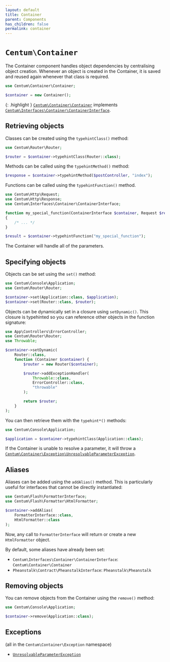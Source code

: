 ```yaml
---
layout: default
title: Container
parent: Components
has_children: false
permalink: container
---
```




# `Centum\Container`

The Container component handles object dependencies by centralising object creation.
Whenever an object is created in the Container, it is saved and reused again whenever that class is required.

```php
use Centum\Container\Container;

$container = new Container();
```

{: .highlight }
[`Centum\Container\Container`](https://github.com/SidRoberts/centum/blob/development/src/Container/Container.php) implements [`Centum\Interfaces\Container\ContainerInterface`](https://github.com/SidRoberts/centum/blob/development/src/Interfaces/Container/ContainerInterface.php).



## Retrieving objects

Classes can be created using the `typehintClass()` method:

```php
use Centum\Router\Router;

$router = $container->typehintClass(Router::class);
```

Methods can be called using the `typehintMethod()` method:

```php
$response = $container->typehintMethod($postController, "index");
```

Functions can be called using the `typehintFunction()` method.

```php
use Centum\Http\Request;
use Centum\Http\Response;
use Centum\Interfaces\Container\ContainerInterface;

function my_special_function(ContainerInterface $container, Request $request, Response $response)
{
    /* ... */
}

$result = $container->typehintFunction("my_special_function");
```

The Container will handle all of the parameters.



## Specifying objects

Objects can be set using the `set()` method:

```php
use Centum\Console\Application;
use Centum\Router\Router;

$container->set(Application::class, $application);
$container->set(Router::class, $router);
```

Objects can be dynamically set in a closure using `setDynamic()`.
This closure is typehinted so you can reference other objects in the function signature:

```php
use App\Controllers\ErrorController;
use Centum\Router\Router;
use Throwable;

$container->setDynamic(
    Router::class,
    function (Container $container) {
        $router = new Router($container);

        $router->addExceptionHandler(
            Throwable::class,
            ErrorController::class,
            "throwable"
        );

        return $router;
    }
);
```

You can then retrieve them with the `typehint*()` methods:

```php
use Centum\Console\Application;

$application = $container->typehintClass(Application::class);
```

If the Container is unable to resolve a parameter, it will throw a [`Centum\Container\Exception\UnresolvableParameterException`](https://github.com/SidRoberts/centum/blob/development/src/Container/Exception/UnresolvableParameterException.php).



## Aliases

Aliases can be added using the `addAlias()` method.
This is particularly useful for interfaces that cannot be directly instantiated:

```php
use Centum\Flash\FormatterInterface;
use Centum\Flash\Formatter\HtmlFormatter;

$container->addAlias(
    FormatterInterface::class,
    HtmlFormatter::class
);
```

Now, any call to `FormatterInterface` will return or create a new `HtmlFormatter` object.

By default, some aliases have already been set:

- `Centum\Interfaces\Container\ContainerInterface`: `Centum\Container\Container`
- `Pheanstalk\Contract\PheanstalkInterface`: `Pheanstalk\Pheanstalk`




## Removing objects

You can remove objects from the Container using the `remove()` method:

```php
use Centum\Console\Application;

$container->remove(Application::class);
```



## Exceptions

(all in the `Centum\Container\Exception` namespace)

- [`UnresolvableParameterException`](https://github.com/SidRoberts/centum/blob/development/src/Container/Exception/UnresolvableParameterException.php)
